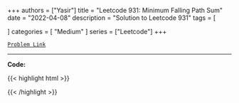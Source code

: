 
+++
authors = ["Yasir"]
title = "Leetcode 931: Minimum Falling Path Sum"
date = "2022-04-08"
description = "Solution to Leetcode 931"
tags = [
    
]
categories = [
    "Medium"
]
series = ["Leetcode"]
+++



[`Problem Link`](https://leetcode.com/problems/minimum-falling-path-sum/description/)

---

**Code:**

{{< highlight html >}}

{{< /highlight >}}

